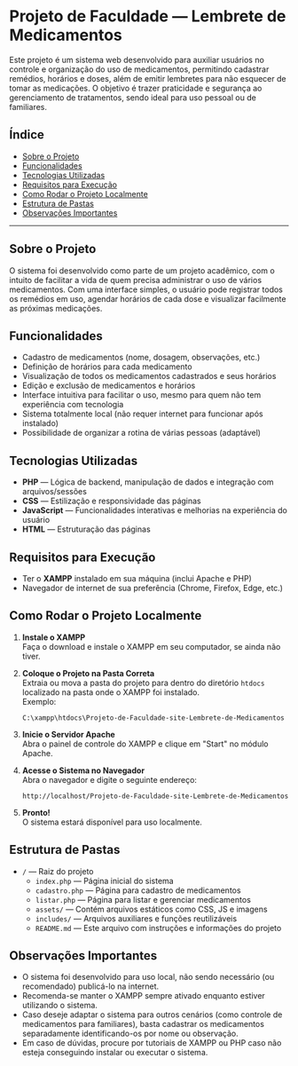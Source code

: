 # Projeto de Faculdade — Lembrete de Medicamentos

Este projeto é um sistema web desenvolvido para auxiliar usuários no controle e organização do uso de medicamentos, permitindo cadastrar remédios, horários e doses, além de emitir lembretes para não esquecer de tomar as medicações. O objetivo é trazer praticidade e segurança ao gerenciamento de tratamentos, sendo ideal para uso pessoal ou de familiares.

## Índice

- [Sobre o Projeto](#sobre-o-projeto)
- [Funcionalidades](#funcionalidades)
- [Tecnologias Utilizadas](#tecnologias-utilizadas)
- [Requisitos para Execução](#requisitos-para-execução)
- [Como Rodar o Projeto Localmente](#como-rodar-o-projeto-localmente)
- [Estrutura de Pastas](#estrutura-de-pastas)
- [Observações Importantes](#observações-importantes)

---

## Sobre o Projeto

O sistema foi desenvolvido como parte de um projeto acadêmico, com o intuito de facilitar a vida de quem precisa administrar o uso de vários medicamentos. Com uma interface simples, o usuário pode registrar todos os remédios em uso, agendar horários de cada dose e visualizar facilmente as próximas medicações.

## Funcionalidades

- Cadastro de medicamentos (nome, dosagem, observações, etc.)
- Definição de horários para cada medicamento
- Visualização de todos os medicamentos cadastrados e seus horários
- Edição e exclusão de medicamentos e horários
- Interface intuitiva para facilitar o uso, mesmo para quem não tem experiência com tecnologia
- Sistema totalmente local (não requer internet para funcionar após instalado)
- Possibilidade de organizar a rotina de várias pessoas (adaptável)

## Tecnologias Utilizadas

- **PHP** — Lógica de backend, manipulação de dados e integração com arquivos/sessões
- **CSS** — Estilização e responsividade das páginas
- **JavaScript** — Funcionalidades interativas e melhorias na experiência do usuário
- **HTML** — Estruturação das páginas

## Requisitos para Execução

- Ter o **XAMPP** instalado em sua máquina (inclui Apache e PHP)
- Navegador de internet de sua preferência (Chrome, Firefox, Edge, etc.)

## Como Rodar o Projeto Localmente

1. **Instale o XAMPP**  
   Faça o download e instale o XAMPP em seu computador, se ainda não tiver.

2. **Coloque o Projeto na Pasta Correta**  
   Extraia ou mova a pasta do projeto para dentro do diretório `htdocs` localizado na pasta onde o XAMPP foi instalado.  
   Exemplo:  
   ```
   C:\xampp\htdocs\Projeto-de-Faculdade-site-Lembrete-de-Medicamentos
   ```

3. **Inicie o Servidor Apache**  
   Abra o painel de controle do XAMPP e clique em "Start" no módulo Apache.

4. **Acesse o Sistema no Navegador**  
   Abra o navegador e digite o seguinte endereço:  
   ```
   http://localhost/Projeto-de-Faculdade-site-Lembrete-de-Medicamentos
   ```

5. **Pronto!**  
   O sistema estará disponível para uso localmente.

## Estrutura de Pastas

- `/` — Raiz do projeto
  - `index.php` — Página inicial do sistema
  - `cadastro.php` — Página para cadastro de medicamentos
  - `listar.php` — Página para listar e gerenciar medicamentos
  - `assets/` — Contém arquivos estáticos como CSS, JS e imagens
  - `includes/` — Arquivos auxiliares e funções reutilizáveis
  - `README.md` — Este arquivo com instruções e informações do projeto

## Observações Importantes

- O sistema foi desenvolvido para uso local, não sendo necessário (ou recomendado) publicá-lo na internet.
- Recomenda-se manter o XAMPP sempre ativado enquanto estiver utilizando o sistema.
- Caso deseje adaptar o sistema para outros cenários (como controle de medicamentos para familiares), basta cadastrar os medicamentos separadamente identificando-os por nome ou observação.
- Em caso de dúvidas, procure por tutoriais de XAMPP ou PHP caso não esteja conseguindo instalar ou executar o sistema.
